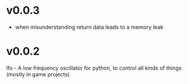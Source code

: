 # v0.0.3

- when misunderstanding return data leads to a memory leak

# v0.0.2

lfo - A low frequency oscillator for python, to control all kinds of things
(mostly in game projects)



